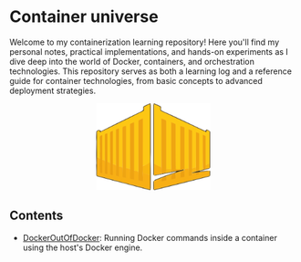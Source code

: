 # Container universe

Welcome to my containerization learning repository! Here you'll find my personal notes, practical implementations, and hands-on experiments as I dive deep into the world of Docker, containers, and orchestration technologies. This repository serves as both a learning log and a reference guide for container technologies, from basic concepts to advanced deployment strategies.

<p align="center">
    <img src="doc/container.svg" alt="Container Logo" width="200"/>
</p>

## Contents
- [DockerOutOfDocker](DockerOutOfDocker/README.md): Running Docker commands inside a container using the host's Docker engine.

